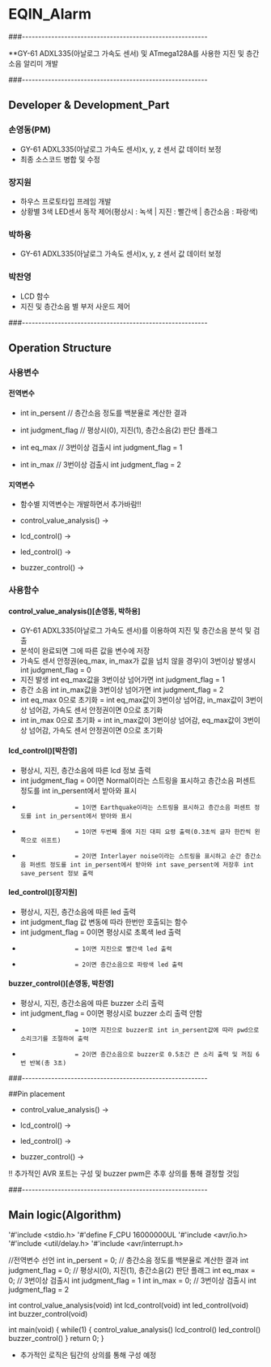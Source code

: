 # EQIN_Alarm

###---------------------------------------------------------

**GY-61 ADXL335(아날로그 가속도 센서) 및 ATmega128A를 사용한 지진 및 층간소음 알리미 개발

###---------------------------------------------------------

## Developer & Development_Part

### 손영동(PM)
- GY-61 ADXL335(아날로그 가속도 센서)x, y, z 센서 값 데이터 보정
- 최종 소스코드 병합 및 수정

### 장지원
- 하우스 프로토타입 프레임 개발
- 상황별 3색 LED센서 동작 제어(평상시 : 녹색 | 지진 : 빨간색 | 층간소음 : 파랑색) 

### 박하용
- GY-61 ADXL335(아날로그 가속도 센서)x, y, z 센서 값 데이터 보정

### 박찬영
- LCD 함수 
- 지진 및 층간소음 별 부저 사운드 제어

###---------------------------------------------------------

## Operation Structure
### 사용변수
#### 전역변수
- int in_persent 
// 층간소음 정도를 백분율로 계산한 결과

- int judgment_flag 
// 평상시(0), 지진(1), 층간소음(2) 판단 플래그

- int eq_max 
// 3번이상 검출시 int judgment_flag = 1

- int in_max 
// 3번이상 검출시 int judgment_flag = 2

#### 지역변수
- 함수별 지역변수는 개발하면서 추가바람!!

- control_value_analysis()
	->

- lcd_control()
	->

- led_control()
	->	

- buzzer_control()
	->

### 사용함수
#### control_value_analysis()[손영동, 박하용]
- GY-61 ADXL335(아날로그 가속도 센서)를 이용하여 지진 및 층간소음 분석 및 검출
- 분석이 완료되면 그에 따른 값을 변수에 저장
- 가속도 센서 안정권(eq_max, in_max가 값을 넘치 않을 경우)이 3번이상 발생시 int judgment_flag = 0
- 지진 발생 int eq_max값을 3번이상 넘어가면 int judgment_flag = 1 
- 층간 소음 int in_max값을 3번이상 넘어가면 int judgment_flag = 2
- int eq_max 0으로 초기화 = int eq_max값이 3번이상 넘어감, in_max값이 3번이상 넘어감, 가속도 센서 안정권이면 0으로 초기화
- int in_max 0으로 초기화 = int in_max값이 3번이상 넘어감, eq_max값이 3번이상 넘어감, 가속도 센서 안정권이면 0으로 초기화

#### lcd_control()[박찬영]
- 평상시, 지진, 층간소음에 따른 lcd 정보 출력
- int judgment_flag = 0이면 Normal이라는 스트링을 표시하고 층간소음 퍼센트 정도를 int in_persent에서 받아와 표시
- 	 				 = 1이면 Earthquake이라는 스트링을 표시하고 층간소음 퍼센트 정도를 int in_persent에서 받아와 표시
- 	 				 = 1이면 두번째 줄에 지진 대피 요령 출력(0.3초씩 글자 한칸씩 왼쪽으로 쉬프트)  
- 					 = 2이면 Interlayer noise이라는 스트링을 표시하고 순간 층간소음 퍼센트 정도를 int in_persent에서 받아와 int save_persent에 저장후 int save_persent 정보 출력

#### led_control()[장지원]
- 평상시, 지진, 층간소음에 따른 led 출력
- int judgment_flag 값 변동에 따라 한번만 호출되는 함수
- int judgment_flag = 0이면 평상시로 초록색 led 출력
- 					 = 1이면 지진으로 빨간색 led 출력
- 					 = 2이면 층간소음으로 파랑색 led 출력

#### buzzer_control()[손영동, 박찬영]
- 평상시, 지진, 층간소음에 따른 buzzer 소리 출력 
- int judgment_flag = 0이면 평상시로 buzzer 소리 출력 안함
- 					 = 1이면 지진으로 buzzer로 int in_persent값에 따라 pwd으로 소리크기를 조절하여 출력
- 					 = 2이면 층간소음으로 buzzer로 0.5초간 큰 소리 출력 및 꺼짐 6번 반복(총 3초) 	

###---------------------------------------------------------

##Pin placement
- control_value_analysis()
	->

- lcd_control()
	->

- led_control()
	->	

- buzzer_control()
	->

!! 추가적인 AVR 포트는 구성 및 buzzer pwm은 추후 상의를 통해 결정할 것임 

###---------------------------------------------------------

## Main logic(Algorithm)

'#'include <stdio.h>
'#'define F_CPU 16000000UL
'#'include <avr/io.h>
'#'include <util/delay.h>
'#'include <avr/interrupt.h>

//전역변수 선언
int in_persent = 0; // 층간소음 정도를 백분율로 계산한 결과
int judgment_flag = 0; // 평상시(0), 지진(1), 층간소음(2) 판단 플래그
int eq_max = 0; // 3번이상 검출시 int judgment_flag = 1
int in_max = 0; // 3번이상 검출시 int judgment_flag = 2

int control_value_analysis(void)
int lcd_control(void)
int led_control(void)	
int buzzer_control(void)

int main(void)
{
	while(1)
	{
		control_value_analysis()
		lcd_control()
		led_control()	
		buzzer_control()
	}
	return 0;
}
- 추가적인 로직은 팀간의 상의를 통해 구성 예정 